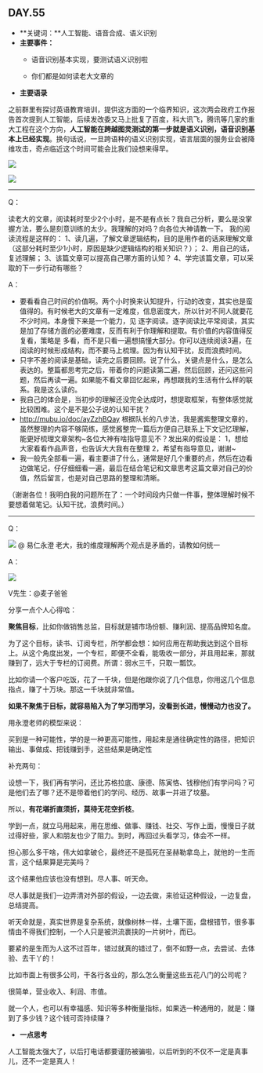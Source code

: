  ## DAY.55
+ **关键词：**人工智能、语音合成、语义识别
+ **主要事件：**
    + 语音识别基本实现，要测试语义识别啦
    
    + 你们都是如何读老大文章的
+ **主要语录**

之前群里有探讨英语教育培训，提供这方面的一个临界知识，这次两会政府工作报告首次提到人工智能，后续发改委又马上批复了百度，科大讯飞，腾讯等几家的重大工程在这个方向，**人工智能在跨越图灵测试的第一步就是语义识别，语音识别基本上已经实现**。换句话说，一旦跨语种的语义识别实现，语言层面的服务业会被降维攻击，奇点临近这个时间可能会比我们设想来得早。

![](./_image/860109104485901088.png)

![](./_image/821726157905589599.png)

---------

Q：

读老大的文章，阅读耗时至少2个小时，是不是有点长？我自己分析，要么是没掌握方法，要么是刻意训练的太少。我理解的对吗？向各位大神请教一下。
我的阅读流程是这样的：
1、读几遍，了解文章逻辑结构，目的是用作者的话来理解文章（这部分耗时至少1小时，原因是缺少逻辑结构的相关知识？）；
2、用自己的话，复述理解；
3、该篇文章可以提高自己哪方面的认知？
4、学完该篇文章，可以采取的下一步行动有哪些？

A：

- 要看看自己时间的价值啊。两个小时换来认知提升，行动的改变，其实也是蛮值得的。有时候老大的文章有一定难度，信息密度大，所以针对不同人就要花不少时间。本身慢下来是一个能力，见 逐字阅读。逐字阅读比平常阅读，其实是加了存储方面的必要难度，反而有利于你理解和提取。有价值的内容值得反复看，策略是 多看，而不是只看一遍想搞懂大部分。你可以连续阅读3遍，在阅读的时候形成结构，而不要马上梳理。因为有认知干扰，反而浪费时间。
- 只字不差的阅读是基础，读完之后要回顾。说了什么，关键点是什么，是怎么表达的。整篇都思考完之后，带着你的问题读第二遍，然后回顾，还问这些问题，然后再读一遍。如果能不看文章回忆起来，再想跟我的生活有什么样的联系。我是这么读的。
- 我自己的体会是，当初步的理解还没完全达成时，想提取框架，有整体感觉就比较困难。这个是不是公子说的认知干扰？
- http://mubu.io/doc/ayZzhBQay 根据队长的八步法，我是酱紫整理文章的，虽然整理的内容不够简练，感觉酱整完一篇后方便自己联系上下文记忆理解，能更好梳理文章架构~各位大神有啥指导意见不？发出来的假设是：
       1，想给大家看看作品声音，也告诉大大我有在整理
       2，希望有指导意见，谢谢~
- 我一般先全部看一遍，看主要讲了什么，通常是好几个重要的点，然后在边看边做笔记，仔仔细细看一遍，最后在结合笔记和文章思考这篇文章对自己的价值，然后留言，也是对自己思路的整理和清晰。

（谢谢各位！我明白我的问题所在了：一个时间段内只做一件事，整体理解时候不要想着做笔记。认知干扰，浪费时间。）

--------

Q：


![](./_image/57943696546709722.jpg)
@ 易仁永澄 老大，我的维度理解两个观点是矛盾的，请教如何统一

A：


![](./_image/235910869204634433.png)

V先生：@麦子爸爸  

分享一点个人心得哈：

**聚焦目标**，比如你做销售总监，目标就是铺市场份额、赚利润、提高品牌知名度。

为了这个目标，读书、订阅专栏，所学都会想：如何应用在帮助我达到这个目标上。从这个角度出发，一个专栏，即便不全看，能吸收一部分，并且用起来，那就赚到了，远大于专栏的订阅费。所谓：弱水三千，只取一瓢饮。

比如你请一个客户吃饭，花了一千块，但是他跟你说了几个信息，你用这几个信息指点，赚了十万块。那这一千块就非常值。

**如果不聚焦于目标，就容易陷入为了学习而学习，没看到长进，慢慢动力也没了。**

用永澄老师的模型来说：

买到是一种可能性，学的是一种更高可能性，用起来是通往确定性的路径，把知识输出、事做成、把钱赚到手，这些结果是确定性

补充两句：

设想一下，我们再有学问，还比苏格拉底、康德、陈寅恪、钱穆他们有学问吗？可是他们去了哪？还不是带着他们的学问、经历、故事一并进了坟墓。

所以，**有花堪折直须折，莫待无花空折枝**。

学到一点，就立马用起来，用在思维、做事、赚钱、社交、写作上面，慢慢日子就过得好些，家人和朋友也少了阻力。到时，再回过头看学习，体会不一样。

担心那么多干啥，伟大如拿破仑，最终还不是孤死在圣赫勒拿岛上，就他的一生而言，这个结果算是完美吗？

这个结果他应该也没有想到。尽人事、听天命。

尽人事就是我们一边弄清对外部的假设，一边去做，来验证这种假设，一边复盘，总结提高。

听天命就是，真实世界是复杂系统，就像树林一样，土壤下面，盘根错节，很多事情由不得我们控制，一个人只是被洪流裹挟的一片树叶，而已。

要紧的是生而为人这不过百年，错过就真的错过了，倒不如野一点，去尝试、去体验、去干丫的！

比如市面上有很多公司，干各行各业的，那么怎么衡量这些五花八门的公司呢？

很简单，营业收入、利润、市值。

就一个人，也可以有幸福感、知识等多种衡量指标，如果选一种通用的，就是：赚到了多少钱？这个钱可否持续赚？

+ **一点思考**

人工智能太强大了，以后打电话都要谨防被骗啦，以后听到的不仅不一定是真事儿，还不一定是真人！